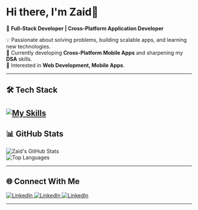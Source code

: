 # Hi there, I'm Zaid👋  

🚀 **Full-Stack Developer | Cross-Platform Application Developer**  

💡 Passionate about solving problems, building scalable apps, and learning new technologies.  
🎯 Currently developing **Cross-Platform Mobile Apps** and sharpening my **DSA** skills.  
🌱 Interested in **Web Development, Mobile Apps**.  

---

## 🛠️ Tech Stack  
[![My Skills](https://skillicons.dev/icons?i=js,html,css,react,androidstudio,cpp,java,docker,nodejs,express,firebase,flutter,dart,mysql,mongodb,postman,redux)](https://skillicons.dev)
---

## 📊 GitHub Stats  

![Zaid's GitHub Stats](https://github-readme-stats.vercel.app/api?username=zxiDD&show_icons=true&theme=radical)  
![Top Languages](https://github-readme-stats.vercel.app/api/top-langs/?username=zxiDD&layout=compact&theme=radical)  

---

## 🌐 Connect With Me  


  <a href="https://www.linkedin.com/in/zxidd/" target="_blank">
    <img src="https://skillicons.dev/icons?i=linkedin" title="LinkedIn"/>
  </a>
  <a href="https://x.com/JustGitGood" target="_blank">
    <img src="https://skillicons.dev/icons?i=twitter" title="LinkedIn"/>
  </a>
  <a href="mailto:kzaid2144@gmail.com" target="_blank">
    <img src="https://skillicons.dev/icons?i=gmail" title="LinkedIn"/>
  </a>

---
